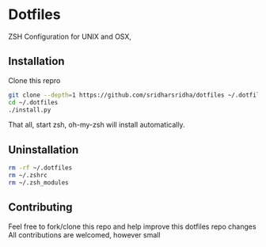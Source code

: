 # Dotfiles

ZSH Configuration for UNIX and OSX,

## Installation

Clone this repro
```sh
git clone --depth=1 https://github.com/sridharsridha/dotfiles ~/.dotfiles
cd ~/.dotfiles
./install.py
```
That all, start zsh, oh-my-zsh will install automatically.

## Uninstallation
```sh
rm -rf ~/.dotfiles
rm ~/.zshrc
rm ~/.zsh_modules
```
## Contributing

Feel free to fork/clone this repo and help improve this dotfiles repo changes
All contributions are welcomed, however small

